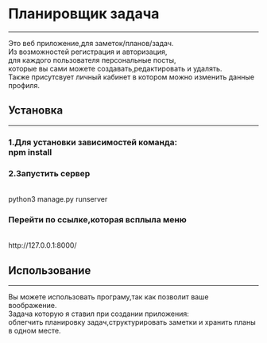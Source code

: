 <h1>Планировщик задача</h1><hr>
Это веб приложение,для заметок/планов/задач.<br>Из возможностей регистрация и авторизация,<br>для каждого пользователя персональные посты,<br>которые вы сами можете создавать,редактировать и удалять.<br>Также присутсвует личный кабинет в котором можно изменить данные профиля.
<h2>Установка</h2><hr>
<h3>1.Для установки зависимостей команда:
	<br>npm install</h3>
<h3>2.Запустить сервер</h3>
<br>python3 manage.py runserver
<h3>Перейти по ссылке,которая всплыла меню</h3>
<br>http://127.0.0.1:8000/
<h2>Использование</h2><hr>
Вы можете использовать програму,так как позволит ваше воображение.<br>
Задача которую я ставил при создании приложения:
<br>облегчить планировку задач,структурировать заметки и хранить планы в одном месте.
